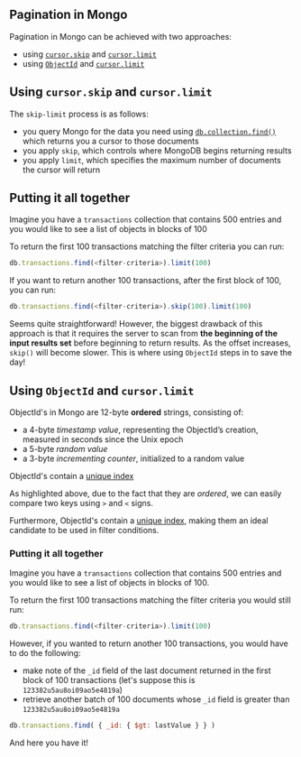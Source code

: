 ## Pagination in Mongo

Pagination in Mongo can be achieved with two approaches:
- using [`cursor.skip`](https://docs.mongodb.com/manual/reference/method/cursor.skip/) and [`cursor.limit`](https://docs.mongodb.com/manual/reference/method/cursor.limit/)
- using [`ObjectId`](https://docs.mongodb.com/manual/reference/bson-types/#objectid) and [`cursor.limit`](https://docs.mongodb.com/manual/reference/method/cursor.limit/)

## Using `cursor.skip` and `cursor.limit`

The `skip-limit` process is as follows:
- you query Mongo for the data you need using [`db.collection.find()`](https://docs.mongodb.com/manual/reference/method/db.collection.find/#db.collection.find) which returns you a cursor to those documents
- you apply `skip`, which controls where MongoDB begins returning results 
- you apply `limit`, which specifies the maximum number of documents the cursor will return

## Putting it all together

Imagine you have a `transactions` collection that contains 500 entries and you would like to see a list of objects in blocks of 100

To return the first 100 transactions matching the filter criteria you can run:
```javascript
db.transactions.find(<filter-criteria>).limit(100) 
```

If you want to return another 100 transactions, after the first block of 100, you can run:
```javascript
db.transactions.find(<filter-criteria>).skip(100).limit(100)
```

Seems quite straightforward! However, the biggest drawback of this approach is that it requires the server to scan from **the beginning of the input results set** before beginning to return results. As the offset increases, `skip()` will become slower. This is where using `ObjectId` steps in to save the day!

## Using `ObjectId` and `cursor.limit`

ObjectId's in Mongo are 12-byte **ordered** strings, consisting of:
- a 4-byte *timestamp value*, representing the ObjectId’s creation, measured in seconds since the Unix epoch
- a 5-byte *random value*
- a 3-byte *incrementing counter*, initialized to a random value

ObjectId's contain a [unique index](https://docs.mongodb.com/manual/core/index-unique/#index-type-unique)

As highlighted above, due to the fact that they are *ordered*, we can easily compare two keys using `>` and `<` signs.

Furthermore, ObjectId's contain a [unique index](https://docs.mongodb.com/manual/core/index-unique/#index-type-unique), making them an ideal candidate to be used in filter conditions.

### Putting it all together

Imagine you have a `transactions` collection that contains 500 entries and you would like to see a list of objects in blocks of 100.

To return the first 100 transactions matching the filter criteria you would still run:
```javascript
db.transactions.find(<filter-criteria>).limit(100) 
```

However, if you wanted to return another 100 transactions, you would have to do the following:
- make note of the `_id` field of the last document returned in the first block of 100 transactions (let's suppose this is `123382u5au8oi09ao5e4819a`)
- retrieve another batch of 100 documents whose `_id` field is greater than `123382u5au8oi09ao5e4819a`

```javascript
db.transactions.find( { _id: { $gt: lastValue } } )
```

And here you have it!
